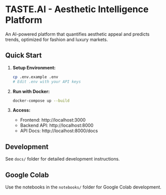 # TASTE.AI - Aesthetic Intelligence Platform

An AI-powered platform that quantifies aesthetic appeal and predicts trends, optimized for fashion and luxury markets.

## Quick Start

1. **Setup Environment:**
   ```bash
   cp .env.example .env
   # Edit .env with your API keys
   ```

2. **Run with Docker:**
   ```bash
   docker-compose up --build
   ```

3. **Access:**
   - Frontend: http://localhost:3000
   - Backend API: http://localhost:8000
   - API Docs: http://localhost:8000/docs

## Development

See `docs/` folder for detailed development instructions.

## Google Colab

Use the notebooks in the `notebooks/` folder for Google Colab development.

